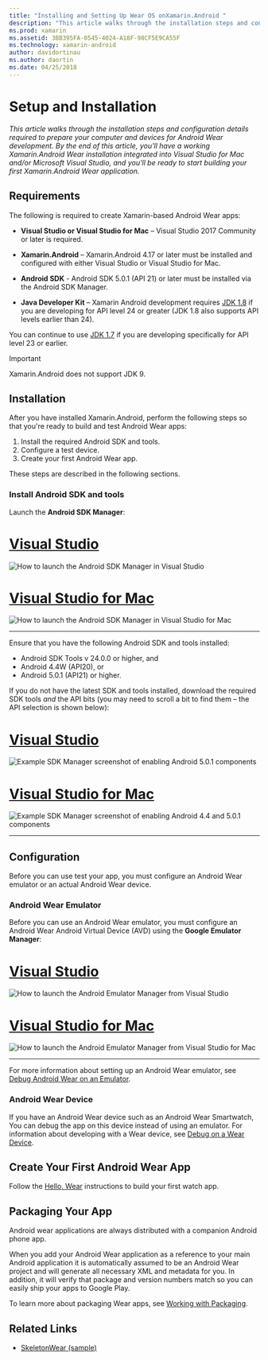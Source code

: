 ```yaml
---
title: "Installing and Setting Up Wear OS onXamarin.Android "
description: "This article walks through the installation steps and configuration details required to prepare your computer and devices for Android Wear development. By the end of this article, you'll have a working Xamarin.Android Wear installation integrated into Visual Studio for Mac and/or Microsoft Visual Studio, and you'll be ready to start building your first Xamarin.Android Wear application."
ms.prod: xamarin
ms.assetid: 3BB395FA-0545-4024-A18F-98CF5E9CA55F
ms.technology: xamarin-android
author: davidortinau
ms.author: daortin
ms.date: 04/25/2018
---
```


# Setup and Installation

_This article walks through the installation steps and configuration details required to prepare your computer and devices for Android Wear development. By the end of this article, you'll have a working Xamarin.Android Wear installation integrated into Visual Studio for Mac and/or Microsoft Visual Studio, and you'll be ready to start building your first Xamarin.Android Wear application._

## Requirements

The following is required to create Xamarin-based Android Wear apps:

- **Visual Studio or Visual Studio for Mac** &ndash; Visual Studio 2017 Community or later is
    required.

- **Xamarin.Android** &ndash; Xamarin.Android 4.17 or later must
    be installed and configured with either Visual Studio or Visual Studio for Mac.

- **Android SDK** - Android SDK 5.0.1 (API 21) or later must be installed
    via the Android SDK Manager.

- **Java Developer Kit** &ndash; Xamarin Android development requires
    [JDK 1.8](https://www.oracle.com/technetwork/java/javase/downloads/jdk8-downloads-2133151.html)
    if you are developing for API level 24 or greater (JDK 1.8
    also supports API levels earlier than 24).

You can continue to use
[JDK 1.7](https://www.oracle.com/technetwork/java/javase/downloads/jdk7-downloads-1880260.html)
if you are developing specifically for API level 23 or earlier.

> [!IMPORTANT]
> Xamarin.Android does not support JDK 9.

## Installation

After you have installed Xamarin.Android, perform the following steps 
so that you're ready to build and test Android Wear apps: 

1. Install the required Android SDK and tools.
2. Configure a test device.
3. Create your first Android Wear app.

These steps are described in the following sections.

### Install Android SDK and tools 

Launch the **Android SDK Manager**: 

# [Visual Studio](#tab/windows)

![How to launch the Android SDK Manager in Visual Studio](installation-images/vs/sdk-menu.png)

# [Visual Studio for Mac](#tab/macos)

![How to launch the Android SDK Manager in Visual Studio for Mac](installation-images/xs/sdk-menu.png)

-----

Ensure that you have the following Android SDK and tools installed:

- Android SDK Tools v 24.0.0 or higher, and
- Android 4.4W (API20), or
- Android 5.0.1 (API21) or higher.

If you do not have the latest SDK and tools installed, download the 
required SDK tools *and* the API bits (you may need to scroll a bit to 
find them &ndash; the API selection is shown below): 

# [Visual Studio](#tab/windows)

![Example SDK Manager screenshot of enabling Android 5.0.1 components](installation-images/vs/sdk-select.png)

# [Visual Studio for Mac](#tab/macos)

![Example SDK Manager screenshot of enabling Android 4.4 and 5.0.1 components](installation-images/xs/sdk-select.png)

-----

## Configuration

Before you can use test your app, you must configure an Android Wear 
emulator or an actual Android Wear device. 

### Android Wear Emulator

Before you can use an Android Wear emulator, you must configure an Android
Wear Android Virtual Device (AVD) using the **Google Emulator Manager**:

# [Visual Studio](#tab/windows)

![How to launch the Android Emulator Manager from Visual Studio](installation-images/vs/emulator-menu.png)

# [Visual Studio for Mac](#tab/macos)

![How to launch the Android Emulator Manager from Visual Studio for Mac](installation-images/xs/emulator-menu.png)

-----

For more information about setting up an Android Wear emulator, see
[Debug Android Wear on an Emulator](~/android/wear/deploy-test/debug-on-emulator.md).

### Android Wear Device

If you have an Android Wear device such as an Android Wear Smartwatch,
You can debug the app on this device instead of using an emulator. For
information about developing with a Wear device, see
[Debug on a Wear Device](~/android/wear/deploy-test/debug-on-device.md).

## Create Your First Android Wear App

Follow the [Hello, Wear](~/android/wear/get-started/hello-wear.md) 
instructions to build your first watch app.

## Packaging Your App

Android wear applications are always distributed with a companion 
Android phone app. 

When you add your Android Wear application as a reference to your main 
Android application it is automatically assumed to be an Android Wear 
project and will generate all necessary XML and metadata for you. In 
addition, it will verify that package and version numbers match so you 
can easily ship your apps to Google Play. 

To learn more about packaging Wear apps, see
[Working with Packaging](~/android/wear/deploy-test/packaging.md).

## Related Links

- [SkeletonWear (sample)](https://docs.microsoft.com/samples/xamarin/monodroid-samples/wear-skeletonwear)
